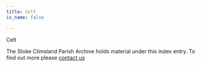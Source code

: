 ```yaml
---
title: Celt
is_name: false

---
```


Celt


The Stoke Climsland Parish Archive holds material under this index entry. To find out more please [contact us](/contact/)
